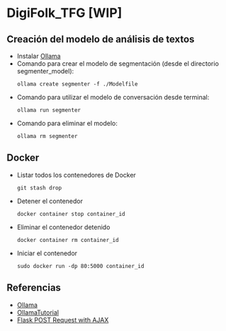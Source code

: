 # DigiFolk_TFG [WIP]

## Creación del modelo de análisis de textos
- Instalar [Ollama](https://ollama.com/)
- Comando para crear el modelo de segmentación (desde el directorio segmenter_model):
  ```
  ollama create segmenter -f ./Modelfile
  ```
- Comando para utilizar el modelo de conversación desde terminal:
  ```
  ollama run segmenter
  ```
- Comando para eliminar el modelo:
  ```
  ollama rm segmenter
  ```

## Docker
- Listar todos los contenedores de Docker
  ```
  git stash drop
  ```
- Detener el contenedor
  ```
  docker container stop container_id
  ```
- Eliminar el contenedor detenido
  ```
  docker container rm container_id
  ```
- Iniciar el contenedor
  ```
  sudo docker run -dp 80:5000 container_id
  ```

## Referencias
- [Ollama](https://ollama.com/)
- [OllamaTutorial](https://github.com/techwithtim/OllamaTutorial/tree/main)
- [Flask POST Request with AJAX](https://github.com/jimdevops19/codesnippets/tree/main/Flask%20POST%20Request%20with%20AJAX)
